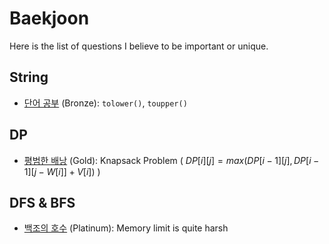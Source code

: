 # Baekjoon

Here is the list of questions I believe to be important or unique.

## String

- [단어 공부](https://www.acmicpc.net/problem/1157) (Bronze): `tolower()`, `toupper()`

## DP

- [평범한 배낭](https://www.acmicpc.net/problem/12865) (Gold): Knapsack Problem ( $DP[i][j] = max(DP[i - 1][j], DP[i - 1][j - W[i]] + V[i])$ )

## DFS & BFS

- [백조의 호수](https://www.acmicpc.net/problem/3197) (Platinum): Memory limit is quite harsh
